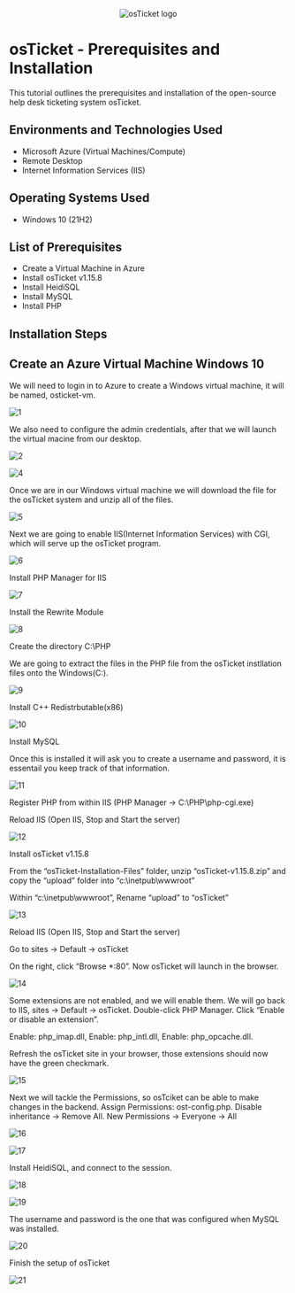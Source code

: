 <p align="center">
<img src="https://i.imgur.com/Clzj7Xs.png" alt="osTicket logo"/>
</p>

<h1>osTicket - Prerequisites and Installation</h1>
This tutorial outlines the prerequisites and installation of the open-source help desk ticketing system osTicket.<br />

<h2>Environments and Technologies Used</h2>

- Microsoft Azure (Virtual Machines/Compute)
- Remote Desktop
- Internet Information Services (IIS)

<h2>Operating Systems Used </h2>

- Windows 10</b> (21H2)

<h2>List of Prerequisites</h2>

- Create a Virtual Machine in Azure
- Install osTicket v1.15.8
- Install HeidiSQL
- Install MySQL
- Install PHP

<h2>Installation Steps</h2>
<h2>Create an Azure Virtual Machine Windows 10</h2>
  
<p>
We will need to login in to Azure to create a Windows virtual machine, it will be named, osticket-vm. 

![1](https://github.com/user-attachments/assets/e9a2ab97-d744-4257-a089-3a53380bbe90)
<p>
We also need to configure the admin credentials, after that we will launch the virtual macine from our desktop. 
  
![2](https://github.com/user-attachments/assets/1d28d36b-17cd-4003-8b57-3a97bccaa29d)
<p>

![4](https://github.com/user-attachments/assets/de9fbf19-07f4-4720-9ecd-e73564347e26)
<p>
Once we are in our Windows virtual machine we will download the file for the osTicket system and unzip all of the files.

![5](https://github.com/user-attachments/assets/9333bfe4-59e3-4eb8-a6b8-2435aa323d15)
<p>
Next we are going to enable IIS(Internet Information Services) with CGI, which will serve up the osTicket program.

![6](https://github.com/user-attachments/assets/8b677da2-6998-4042-8aa6-feea19d669b7)
<p>
Install PHP Manager for IIS 
  
![7](https://github.com/user-attachments/assets/f33944b3-1c2a-4715-a1ec-610f9df23169)
<p>
Install the Rewrite Module

![8](https://github.com/user-attachments/assets/d4cb9781-8753-45c8-80a2-b20e9ad3a0fe)
<p>
Create the directory C:\PHP
<p>
We are going to extract the files in the PHP file from the osTicket instllation files onto the Windows(C:).

![9](https://github.com/user-attachments/assets/dec747e7-36fb-42fb-83b8-cee7fecd0734)
<p>
Install C++ Redistrbutable(x86)

![10](https://github.com/user-attachments/assets/f39206f9-e332-4a0e-89f5-b3107b3b681c)
<p>
Install MySQL
<p>
Once this is installed it will ask you to create a username and password, it is essentail you keep track of that information. 
  
![11](https://github.com/user-attachments/assets/b44dc73b-ed00-4c01-9a4f-7c7972654901)
<p>
Register PHP from within IIS (PHP Manager -> C:\PHP\php-cgi.exe)
<p>
Reload IIS (Open IIS, Stop and Start the server)
  
![12](https://github.com/user-attachments/assets/b2b7243e-15ac-40ea-892d-3bc95906de7a)
<p>
Install osTicket v1.15.8
<p>
From the “osTicket-Installation-Files” folder, unzip “osTicket-v1.15.8.zip” and copy the “upload” folder into “c:\inetpub\wwwroot”
<p>
Within “c:\inetpub\wwwroot”, Rename “upload” to “osTicket”
<p>

![13](https://github.com/user-attachments/assets/7bbfcf07-5276-466f-a290-c94c4a58c1fa)
<p>
Reload IIS (Open IIS, Stop and Start the server)
<p>
Go to sites -> Default -> osTicket
<p>
On the right, click “Browse *:80”. Now osTicket will launch in the browser. 

![14](https://github.com/user-attachments/assets/39d2705c-ecde-42a5-9b75-ee706763901d)
<p>
Some extensions are not enabled, and we will enable them. 
We will go back to IIS, sites -> Default -> osTicket. Double-click PHP Manager. Click “Enable or disable an extension”.
<p>
Enable: php_imap.dll, Enable: php_intl.dll, Enable: php_opcache.dll.
<p>
Refresh the osTicket site in your browser, those extensions should now have the green checkmark. 
<p>

![15](https://github.com/user-attachments/assets/b7977e9b-cbdc-4773-88ef-8705b3ca587d)
<p>
Next we will tackle the Permissions, so osTciket can be able to make changes in the backend. Assign Permissions: ost-config.php. Disable inheritance -> Remove All. New Permissions -> Everyone -> All

![16](https://github.com/user-attachments/assets/2e66e538-cec3-4f8f-8262-30ec614a4f9a)
<p>
  
![17](https://github.com/user-attachments/assets/8634cced-a4b2-4d01-a454-fa648d5adca2)
<p>
Install HeidiSQL, and connect to the session.

![18](https://github.com/user-attachments/assets/ea01215a-608a-4cfb-873c-cb17f654de25)
<p>
  
![19](https://github.com/user-attachments/assets/83fb1fba-0b68-427f-b346-8aa6a2b8ffb3)
<p>
The username and password is the one that was configured when MySQL was installed. 
  
![20](https://github.com/user-attachments/assets/ee719447-01c5-4d1b-96bd-0878c5e7a82a)
<p>
Finish the setup of osTicket

![21](https://github.com/user-attachments/assets/d20f4d2a-59da-4429-b055-406e54a0ec29)

<br />
